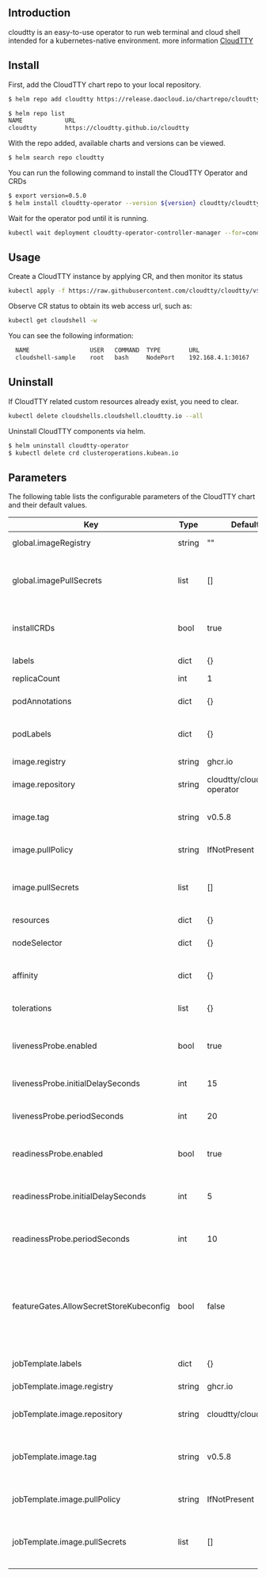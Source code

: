 ## Introduction

cloudtty is an easy-to-use operator to run web terminal and cloud shell intended for a kubernetes-native environment. more information [CloudTTY](https://github.com/cloudtty/cloudtty/blob/main/README.md)

## Install

First, add the CloudTTY chart repo to your local repository.
``` bash
$ helm repo add cloudtty https://release.daocloud.io/chartrepo/cloudtty

$ helm repo list
NAME          	URL
cloudtty        https://cloudtty.github.io/cloudtty
```

With the repo added, available charts and versions can be viewed.
``` bash
$ helm search repo cloudtty
```

You can run the following command to install the CloudTTY Operator and CRDs
``` bash
$ export version=0.5.0
$ helm install cloudtty-operator --version ${version} cloudtty/cloudtty 
```

Wait for the operator pod until it is running.
``` bash
kubectl wait deployment cloudtty-operator-controller-manager --for=condition=Available=True
```

## Usage
Create a CloudTTY instance by applying CR, and then monitor its status
``` bash
kubectl apply -f https://raw.githubusercontent.com/cloudtty/cloudtty/v${version}/config/samples/local_cluster_v1alpha1_cloudshell.yaml
```

Observe CR status to obtain its web access url, such as:
``` bash
kubectl get cloudshell -w
```
You can see the following information:
``` bash
  NAME                 USER   COMMAND  TYPE        URL                 PHASE   AGE
  cloudshell-sample    root   bash     NodePort    192.168.4.1:30167   Ready   31s
```

## Uninstall

If CloudTTY related custom resources already exist, you need to clear.
``` bash
kubectl delete cloudshells.cloudshell.cloudtty.io --all
```

Uninstall CloudTTY components via helm.
``` bash
$ helm uninstall cloudtty-operator 
$ kubectl delete crd clusteroperations.kubean.io
```

## Parameters

The following table lists the configurable parameters of the CloudTTY chart and their default values.

| Key | Type | Default | Describe |
| --- | ---- | ------- | -------- |
| global.imageRegistry | string | "" | Global Docker image registry |
| global.imagePullSecrets | list | [] | Specify Docker-registry secret names as an array |
| installCRDs | bool | true | Define flag whether to install CRD resources |
| labels | dict | {} | Controller Manager labels |
| replicaCount | int | 1 | Target replicas |
| podAnnotations | dict | {} | Controller Manager pod annotations |
| podLabels | dict | {} | Controller Manager pod labels |
| image.registry | string | ghcr.io | Cloudtty image registry |
| image.repository | string | cloudtty/cloudshell-operator | Cloudtty image repository |
| image.tag | string | v0.5.8 | Cloudtty image tag (immutable tags are recommended) |
| image.pullPolicy | string | IfNotPresent | Cloudtty image pull policy |
| image.pullSecrets | list | [] | Specify Docker-registry secret names as an array |
| resources | dict | {} | Resources |
| nodeSelector | dict | {} | Controller Manager node selector |
| affinity | dict | {} | Controller Manager affinity |
| tolerations | list | {} | Controller Manager tolerations |
| livenessProbe.enabled | bool | true | Enable liveness Probe on Kafka containers |
| livenessProbe.initialDelaySeconds | int | 15 | Initial delay seconds for liveness Probe |
| livenessProbe.periodSeconds | int | 20 | Period seconds for liveness Probe |
| readinessProbe.enabled | bool | true | Enable readiness Probe on Kafka containers |
| readinessProbe.initialDelaySeconds | int | 5 | Initial delay seconds for readiness Probe |
| readinessProbe.periodSeconds | int | 10 | Period seconds for readiness Probe |
| featureGates.AllowSecretStoreKubeconfig | bool | false | Allow Secret Store Kubeconfig is a feature gate for the cloudshell to store kubeconfig in secret |
| jobTemplate.labels | dict | {} | Job Template labels |
| jobTemplate.image.registry | string | ghcr.io | Cloudtty Job image registry |
| jobTemplate.image.repository | string | cloudtty/cloudshell | Cloudtty Job image repository |
| jobTemplate.image.tag | string | v0.5.8 | Cloudtty Job image tag (immutable tags are recommended) |
| jobTemplate.image.pullPolicy | string | IfNotPresent | Cloudtty Job image pull policy |
| jobTemplate.image.pullSecrets | list | [] | Specify Docker-registry secret names as an array |
